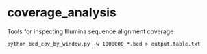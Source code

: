coverage_analysis
=================

Tools for inspecting Illumina sequence alignment coverage

```
python bed_cov_by_window.py -w 1000000 *.bed > output.table.txt
```
